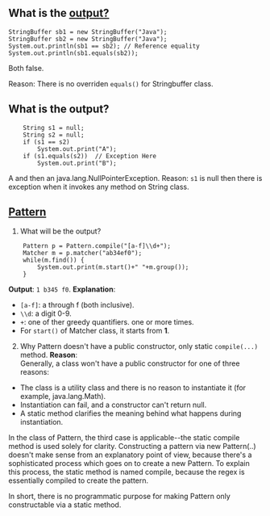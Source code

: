 ## What is the [output?](http://stackoverflow.com/questions/2012305/comparing-stringbuffer-content-with-equals)
```
StringBuffer sb1 = new StringBuffer("Java");
StringBuffer sb2 = new StringBuffer("Java");
System.out.println(sb1 == sb2); // Reference equality
System.out.println(sb1.equals(sb2));
```
Both false. 

Reason: There is no overriden `equals()` for Stringbuffer class. 

## What is the output?
```
	String s1 = null;
	String s2 = null;
	if (s1 == s2)
		System.out.print("A");
	if (s1.equals(s2))	// Exception Here
		System.out.print("B");
   ```
A and then an java.lang.NullPointerException. 
Reason: `s1` is null then there is exception when it invokes any method on String class. 

## [Pattern](https://docs.oracle.com/javase/7/docs/api/java/util/regex/Pattern.html)
1. What will be the output? 
```
	Pattern p = Pattern.compile("[a-f]\\d+");
	Matcher m = p.matcher("ab34ef0");
	while(m.find()) {
		System.out.print(m.start()+" "+m.group());
	}
```
**Output**: `1 b345 f0`. 
**Explanation**: 
* `[a-f]`: a through f (both inclusive). 
* `\\d`: a digit 0-9. 
* `+`: one of ther greedy quantifiers. one or more times. 
* For `start()` of Matcher class, it starts from **1**.   
2. Why Pattern doesn't have a public constructor, only static `compile(...)` method. 
**Reason**:  
Generally, a class won't have a public constructor for one of three reasons:

 * The class is a utility class and there is no reason to instantiate it (for example, java.lang.Math).  
 * Instantiation can fail, and a constructor can't return null.  
 * A static method clarifies the meaning behind what happens during instantiation.  

In the class of Pattern, the third case is applicable--the static compile method is used solely for clarity. Constructing a pattern via new Pattern(..) doesn't make sense from an explanatory point of view, because there's a sophisticated process which goes on to create a new Pattern. To explain this process, the static method is named compile, because the regex is essentially compiled to create the pattern.

In short, there is no programmatic purpose for making Pattern only constructable via a static method.

